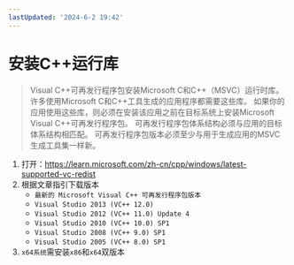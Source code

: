 ```yaml
---
lastUpdated: '2024-6-2 19:42'
---
```

# 安装C++运行库

> Visual C++可再发行程序包安装Microsoft C和C++（MSVC）运行时库。
> 许多使用Microsoft C和C++工具生成的应用程序都需要这些库。
> 如果你的应用使用这些库，则必须在安装该应用之前在目标系统上安装Microsoft Visual C++可再发行程序包。
> 可再发行程序包体系结构必须与应用的目标体系结构相匹配。
> 可再发行程序包版本必须至少与用于生成应用的MSVC生成工具集一样新。

1. 打开：<https://learn.microsoft.com/zh-cn/cpp/windows/latest-supported-vc-redist>
2. 根据文章指引下载版本
	- ```最新的 Microsoft Visual C++ 可再发行程序包版本```
	- ```Visual Studio 2013 (VC++ 12.0)```
	- ```Visual Studio 2012 (VC++ 11.0) Update 4```
	- ```Visual Studio 2010 (VC++ 10.0) SP1```
	- ```Visual Studio 2008 (VC++ 9.0) SP1```
	- ```Visual Studio 2005 (VC++ 8.0) SP1```
3. ```x64系统```需安装```x86```和```x64```双版本